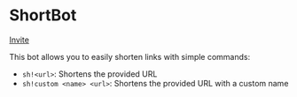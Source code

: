 # ShortBot
[Invite](https://discordapp.com/api/oauth2/authorize?client_id=682159867334623234&permissions=52224&scope=bot)

This bot allows you to easily shorten links with simple commands:
* `sh!<url>`: Shortens the provided URL
* `sh!custom <name> <url>`: Shortens the provided URL with a custom name
